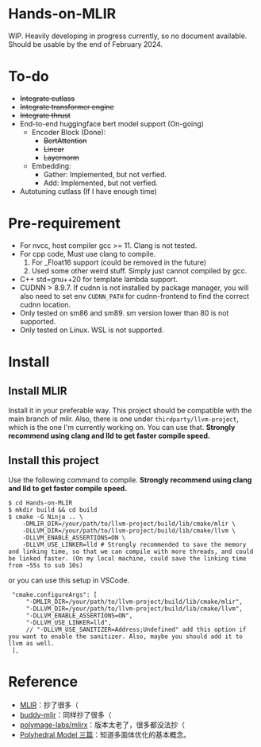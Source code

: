 # Hands-on-MLIR

WIP. Heavily developing in progress currently, so no document available. Should be usable by the end of February 2024.

# To-do

+ ~~Integrate cutlass~~
+ ~~Integrate transformer engine~~
+ ~~Integrate thrust~~
+ End-to-end huggingface bert model support (On-going)
    + Encoder Block (Done):
        + ~~BertAttention~~
        + ~~Linear~~
        + ~~Layernorm~~
    + Embedding:
        + Gather: Implemented, but not verfied.
        + Add: Implemented, but not verfied.
+ Autotuning cutlass (If I have enough time)

# Pre-requirement

+ For nvcc, host compiler gcc >= 11. Clang is not tested.
+ For cpp code, Must use clang to compile.
    1. For _Float16 support (could be removed in the future)
    2. Used some other weird stuff. Simply just cannot compiled by gcc.
+ C++ std=gnu++20 for template lambda support.
+ CUDNN > 8.9.7. If cudnn is not installed by package manager, you will also need to set env `CUDNN_PATH` for cudnn-frontend to find the correct cudnn location.
+ Only tested on sm86 and sm89. sm version lower than 80 is not supported.
+ Only tested on Linux. WSL is not supported.

# Install

## Install MLIR

Install it in your preferable way. This project should be compatible with the main branch of mlir. Also, there is one under `thirdparty/llvm-project`, which is the one I'm currently working on. You can use that.  **Strongly recommend using clang and lld to get faster compile speed.**

## Install this project

Use the following command to compile. **Strongly recommend using clang and lld to get faster compile speed.**

```
$ cd Hands-on-MLIR
$ mkdir build && cd build
$ cmake -G Ninja .. \
    -DMLIR_DIR=/your/path/to/llvm-project/build/lib/cmake/mlir \
    -DLLVM_DIR=/your/path/to/llvm-project/build/lib/cmake/llvm \
    -DLLVM_ENABLE_ASSERTIONS=ON \
    -DLLVM_USE_LINKER=lld # Strongly recommended to save the memory and linking time, so that we can compile with more threads, and could be linked faster. (On my local machine, could save the linking time from ~55s to sub 10s)
```

or you can use this setup in VSCode.

```
 "cmake.configureArgs": [
     "-DMLIR_DIR=/your/path/to/llvm-project/build/lib/cmake/mlir",
     "-DLLVM_DIR=/your/path/to/llvm-project/build/lib/cmake/llvm",
     "-DLLVM_ENABLE_ASSERTIONS=ON",
     "-DLLVM_USE_LINKER=lld",
     // "-DLLVM_USE_SANITIZER=Address;Undefined" add this option if you want to enable the sanitizer. Also, maybe you should add it to llvm as well.
 ],
```

# Reference

+ [MLIR](https://github.com/llvm/llvm-project/)：抄了很多（
+ [buddy-mlir](https://github.com/buddy-compiler/buddy-mlir)：同样抄了很多（
+ [polymage-labs/mlirx](https://github.com/polymage-labs/mlirx)：版本太老了，很多都没法抄（
+ [Polyhedral Model 三篇](https://mp.weixin.qq.com/s?__biz=MzI3MDQ2MjA3OA==&mid=2247485130&idx=1&sn=a5773bf17e6854d1238b035366641bcc&chksm=ead1fbdbdda672cdf9b2480a431cef85e4d377d07f8c586a932adabd50656cbdcd7d891156bf&mpshare=1&scene=1&srcid=&sharer_sharetime=1569677798809&sharer_shareid=b33ef36fa0caf5cb82e76916516aa7df#rd)：知道多面体优化的基本概念。
